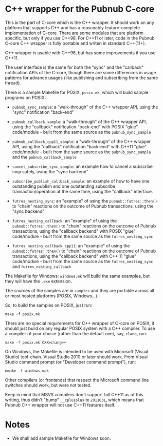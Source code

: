 # C++ wrapper for the Pubnub C-core

This is the part of C-core which is the C++ wrapper.  It should work
on any platform that supports C++ and has a reasonably
feature-complete implementation of C-core. There are some modules
that are platform specific, but only if you use C++98. For C++11 or
later, code in the Pubnub C-core C++ wrapper is fully portable and
writen in standard C++(11+).

C++ wrapper is usable with C++98, but has some improvements if you
use C++11.

The user interface is the same for both the "sync" and the "callback"
notification APIs of the C-core, though there are some differences in
usage patterns for advance usages (like publishing and subscribing
from the same thread).

There is a sample Makefile for POSIX, `posix.mk`, which will build sample
programs on POSIX:

- `pubnub_sync_sample`: a "walk-through" of the C++ wrapper API, using
  the "sync" notification "back-end"
- `pubnub_callback_sample`: a "walk-through" of the C++ wrapper API,
  using the "callback" notification "back-end" with POSIX "glue"
  code/module - built from the same source as the `pubnub_sync_sample`
- `pubnub_callback_cpp11_sample`: a "walk-through" of the C++ wrapper
  API, using the "callback" notification "back-end" with C++11 "glue"
  code/module - built from the same source as the `pubnub_sync_sample`
  and the `pubnub_callback_sample`
- `cancel_subscribe_sync_sample`: an example how to cancel a subscribe
  loop safely, using the "sync backend" 
- `subscribe_publish_callback_sample`: an example of how to have one
  outstanding publish and one outstanding subscribe transaction/operation
  at the same time, using the "callback" interface.

- `futres_nesting_sync`: an "example" of using the `pubnub::futres::then()`
  to "chain" reactions on the outcome of Pubnub transactions, using
  the "sync backend"
- `futres_nesting_callback`: an "example" of using the `pubnub::futres::then()`
  to "chain" reactions on the outcome of Pubnub transactions, using
  the "callback backend" with POSIX "glue" code/module - built from the
  same source as the `futres_nesting_sync`
- `futres_nesting_callback_cpp11`: an "example" of using the
  `pubnub::futres::then()` to "chain" reactions on the outcome of
  Pubnub transactions, using the "callback backend" with C++ 11 "glue"
  code/module - built from the same source as the
  `futres_nesting_sync` and `futres_nesting_callback`

The Makefile for Windows: `windows.mk` will build the same examples,
but they will have the `.exe` extension.

The sources of the samples are in `samples` and they are portable
across all or most hosted platforms (POSIX, Windows...).

So, to build the samples on POSIX, just run:

	make -f posix.mk
	
There are no special requirements for C++ wrapper of C-core on POSIX,
it should just build on any regular POSIX system with a C++ compiler. To
use a compiler of your choice (rather than the default one), say,
`clang`, run:

	make -f posix.mk CXX=clang++

On Windows, the Makefile is intended to be used with Microsoft (Visual
Studio) tool-chain. Visual Studio 2010 or later should work. From
Visual Studio command prompt (or "Developer command prompt"), run:

	nmake -f windows.mak
	
Other compilers (or frontends) that respect the Microsoft command line
switches should work, but were not tested.

Keep in mind that MSVS compilers don't support full C++11 as of this
writing, thus didn't "bump" `__cplusplus` to `201103L`, which means that
Pubnub C++ wrapper will not use C++11 features itself.
	
# Notes

- We shall add sample Makefile for Windows soon.
